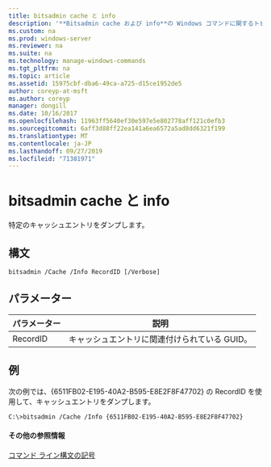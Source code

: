 ```yaml
---
title: bitsadmin cache と info
description: '**Bitsadmin cache および info**の Windows コマンドに関するトピックでは、特定のキャッシュエントリがダンプされます。'
ms.custom: na
ms.prod: windows-server
ms.reviewer: na
ms.suite: na
ms.technology: manage-windows-commands
ms.tgt_pltfrm: na
ms.topic: article
ms.assetid: 15975cbf-dba6-49ca-a725-d15ce1952de5
author: coreyp-at-msft
ms.author: coreyp
manager: dongill
ms.date: 10/16/2017
ms.openlocfilehash: 11963ff5640ef30e597e5e802778aff121c0efb3
ms.sourcegitcommit: 6aff3d88ff22ea141a6ea6572a5ad8dd6321f199
ms.translationtype: MT
ms.contentlocale: ja-JP
ms.lasthandoff: 09/27/2019
ms.locfileid: "71381971"
---
```

# <a name="bitsadmin-cache-and-info"></a>bitsadmin cache と info



特定のキャッシュエントリをダンプします。

## <a name="syntax"></a>構文

```
bitsadmin /Cache /Info RecordID [/Verbose] 
```

## <a name="parameters"></a>パラメーター

|パラメーター|説明|
|---------|-----------|
|RecordID|キャッシュエントリに関連付けられている GUID。|

## <a name="BKMK_examples"></a>例

次の例では、{6511FB02-E195-40A2-B595-E8E2F8F47702} の RecordID を使用して、キャッシュエントリをダンプします。
```
C:\>bitsadmin /Cache /Info {6511FB02-E195-40A2-B595-E8E2F8F47702} 
```

#### <a name="additional-references"></a>その他の参照情報

[コマンド ライン構文の記号](command-line-syntax-key.md)